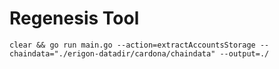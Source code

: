 # Regenesis Tool

```
clear && go run main.go --action=extractAccountsStorage --chaindata="./erigon-datadir/cardona/chaindata" --output=./
``` 